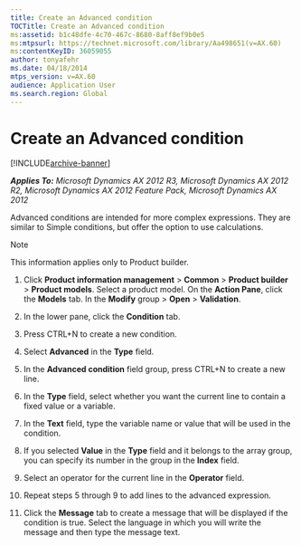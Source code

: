 ```yaml
---
title: Create an Advanced condition
TOCTitle: Create an Advanced condition
ms:assetid: b1c48dfe-4c70-467c-8680-8aff8ef9b0e5
ms:mtpsurl: https://technet.microsoft.com/library/Aa498651(v=AX.60)
ms:contentKeyID: 36059055
author: tonyafehr
ms.date: 04/18/2014
mtps_version: v=AX.60
audience: Application User
ms.search.region: Global
---
```


# Create an Advanced condition 


[!INCLUDE[archive-banner](includes/archive-banner.md)]


_**Applies To:** Microsoft Dynamics AX 2012 R3, Microsoft Dynamics AX 2012 R2, Microsoft Dynamics AX 2012 Feature Pack, Microsoft Dynamics AX 2012_

Advanced conditions are intended for more complex expressions. They are similar to Simple conditions, but offer the option to use calculations.


> [!NOTE]
> <P>This information applies only to Product builder.</P>



1.  Click **Product information management** \> **Common** \> **Product builder** \> **Product models**. Select a product model. On the **Action Pane**, click the **Models** tab. In the **Modify** group \> **Open** \> **Validation**.

2.  In the lower pane, click the **Condition** tab.

3.  Press CTRL+N to create a new condition.

4.  Select **Advanced** in the **Type** field.

5.  In the **Advanced condition** field group, press CTRL+N to create a new line.

6.  In the **Type** field, select whether you want the current line to contain a fixed value or a variable.

7.  In the **Text** field, type the variable name or value that will be used in the condition.

8.  If you selected **Value** in the **Type** field and it belongs to the array group, you can specify its number in the group in the **Index** field.

9.  Select an operator for the current line in the **Operator** field.

10. Repeat steps 5 through 9 to add lines to the advanced expression.

11. Click the **Message** tab to create a message that will be displayed if the condition is true. Select the language in which you will write the message and then type the message text.

  



